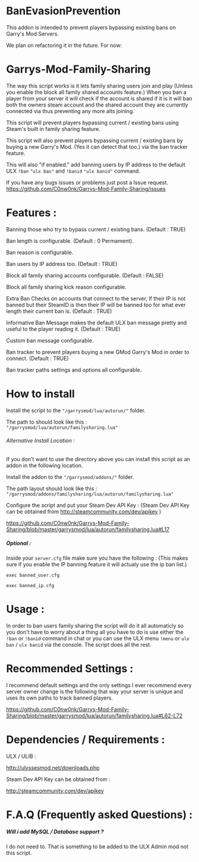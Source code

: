 # BanEvasionPrevention

This addon is intended to prevent players bypassing existing bans on Garry's Mod Servers.

We plan on refactoring it in the future. For now:

# Garrys-Mod-Family-Sharing

The way this script works is it lets family sharing users join and play (Unless you enable the block all family shared accounts feature.) When you ban a player from your server it will check if the account is shared if it is it will ban both the owners steam account and the shared account they are currently connected via thus preventing any more alts joining.

This script will prevent players bypassing current / existing bans using Steam's built in family sharing feature.

This script will also prevent players bypassing current / existing bans by buying a new Garry's Mod. (Yes it can detect that too.) via the ban tracker feature.

This will also "if enabled." add banning users by IP address to the default ULX `!ban` `"ulx ban"` and `!banid` `"ulx banid"` command.

If you have any bugs issues or problems just post a Issue request. https://github.com/C0nw0nk/Garrys-Mod-Family-Sharing/issues

# Features :

Banning those who try to bypass current / existing bans. (Default : TRUE)

Ban length is configurable. (Default : 0 Permament).

Ban reason is configurable.

Ban users by IP address too. (Default : TRUE)

Block all family sharing accounts configurable. (Default : FALSE)

Block all family sharing kick reason configurable.

Extra Ban Checks on accounts that connect to the server, If their IP is not banned but their SteamID is then their IP will be banned too for what ever length their current ban is. (Default : TRUE)

Informative Ban Message makes the default ULX ban message pretty and useful to the player reading it. (Default : TRUE)

Custom ban message configurable.

Ban tracker to prevent players buying a new GMod Garry's Mod in order to connect. (Default : TRUE)

Ban tracker paths settings and options all configurable.

# How to install

Install the script to the `"/garrysmod/lua/autorun/"` folder.

The path to should look like this : `"/garrysmod/lua/autorun/familysharing.lua"`

###### Alternative Install Location :
If you don't want to use the directory above you can install this script as an addon in the following location.

Install the addon to the `"/garrysmod/addons/"` folder.

The path layout should look like this : `"/garrysmod/addons/familysharing/lua/autorun/familysharing.lua"`

Configure the script and put your Steam Dev API Key : (Steam Dev API Key can be obtained from http://steamcommunity.com/dev/apikey )

https://github.com/C0nw0nk/Garrys-Mod-Family-Sharing/blob/master/garrysmod/lua/autorun/familysharing.lua#L17

##### Optional :

Inside your `server.cfg` file make sure you have the following : (This makes sure if you enable the IP banning feature it will actualy use the ip ban list.)

`exec banned_user.cfg`

`exec banned_ip.cfg`

# Usage :

In order to ban users family sharing the script will do it all automaticly so you don't have to worry about a thing all you have to do is use either the `!ban` or `!banid` command in chat or you can use the ULX menu `!menu` or `ulx ban` / `ulx banid` via the console. The script does all the rest.

# Recommended Settings :

I recommend default settings and the only settings I ever recommend every server owner change is the following that way your server is unique and uses its own paths to track banned players.

https://github.com/C0nw0nk/Garrys-Mod-Family-Sharing/blob/master/garrysmod/lua/autorun/familysharing.lua#L62-L72

# Dependencies / Requirements :

ULX / ULIB :

http://ulyssesmod.net/downloads.php

Steam Dev API Key can be obtained from :

http://steamcommunity.com/dev/apikey

# F.A.Q (Frequently asked Questions) :

##### Will i add MySQL / Database support ?

I do not need to. That is something to be added to the ULX Admin mod not this script.
